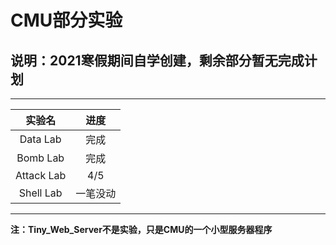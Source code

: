 # CMU部分实验
## 说明：2021寒假期间自学创建，剩余部分暂无完成计划
---
| 实验名 | 进度  |  
| :---:   | :---: |  
|Data Lab | 完成 |  
|Bomb Lab | 完成 |  
|Attack Lab| 4/5 |  
|Shell Lab| 一笔没动 |  
---
**注：Tiny_Web_Server不是实验，只是CMU的一个小型服务器程序**